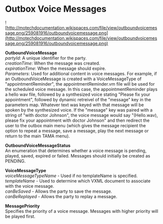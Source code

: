 # Outbox Voice Messages #

![http://motechdocumentation.wikispaces.com/file/view/outboundvoicemessage.png/259081916/outboundvoicemessage.png](http://motechdocumentation.wikispaces.com/file/view/outboundvoicemessage.png/259081916/outboundvoicemessage.png)

**OutboundVoiceMessage**<br />
_partyId_: A unique identifier for the party.<br />
_creationTime_: When the message was created.<br />
_expirationTime_: When the message should expire.<br />
_Parameters_: Used for additional content in voice messages. For example, if an OutboundVoiceMessage is created with a VoiceMessageType of &quot;appointmentReminder&quot;, the appointmentReminder.vm file will be used for the scheduled voice message. In this case, the appointmentReminder plays a hello wav file, followed by a synthesized voice stating &quot;Please fix your appointment&quot;, followed by dynamic retreivel of the &quot;message&quot; key in the parameters map. Whatever text was keyed with that message will be spoken by the synthesized voice. If the &quot;message&quot; key was paired with a string of &quot;with doctor Johnson&quot;, the voice message would say &quot;(Hello.wav), please fix your appointment with doctor Johnson&quot; and then redirect the user to the outbox main menu (which gives the message recipient the option to repeat a message, save a message, play the next message or return to the main TAMA menu).

**OutboundVoiceMessageStatus**<br />
An enumeration that determines whether a voice message is pending, played, saved, expired or failed. Messages should initially be created as PENDING.

**VoiceMessageType**<br />
_voiceMessageTypeName_ - Used if no templateName is specified.<br />
_templateName_ - Used to determine which VXML document to associate with the voice message.<br />
_canBeSaved_ - Allows the party to save the message.<br />
_canBeReplayed_ - Allows the party to replay a message.

**MessagePriority**<br />
Specifies the priority of a voice message. Messages with higher priority will be played first.